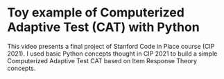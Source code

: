 # Toy example of Computerized Adaptive Test (CAT) with Python

This video presents a final project of Stanford Code in Place course (CIP 2021). I used basic Python  concepts thought in CIP 2021 to build a simple Computerized Adaptive Test CAT based on Item Response Theory concepts.
